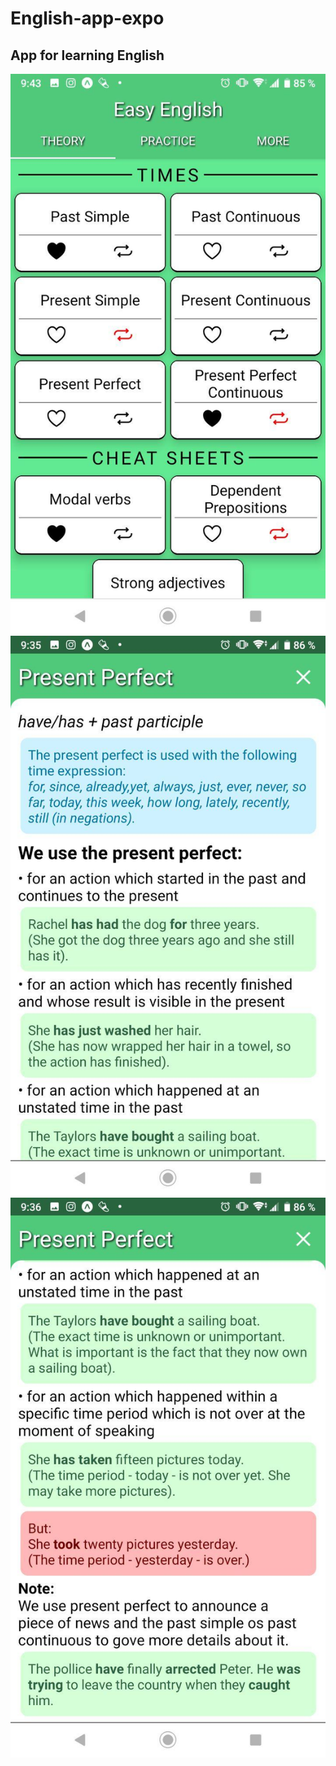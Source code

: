 # English-app-expo

## App for learning English

![Image](img/English1.jpg)
![Image](img/English2.jpg)
![Image](img/English3.jpg)

